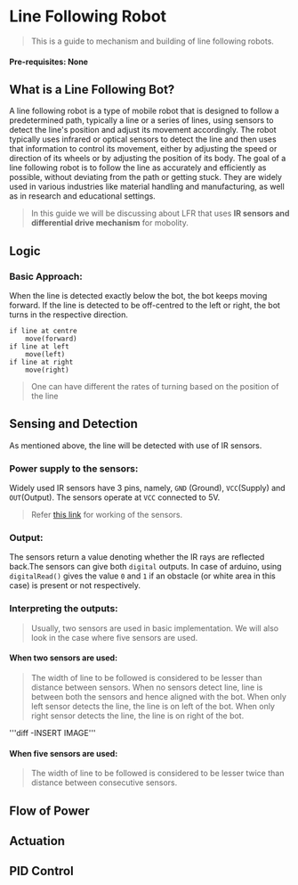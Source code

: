 # Line Following Robot
>This is a guide to mechanism and building of line following robots.

#### Pre-requisites: None

## What is a Line Following Bot?
A line following robot is a type of mobile robot that is designed to follow a predetermined path, typically a line or a series of lines, using sensors to detect the line's position and adjust its movement accordingly. The robot typically uses infrared or optical sensors to detect the line and then uses that information to control its movement, either by adjusting the speed or direction of its wheels or by adjusting the position of its body. The goal of a line following robot is to follow the line as accurately and efficiently as possible, without deviating from the path or getting stuck. They are widely used in various industries like material handling and manufacturing, as well as in research and educational settings.

> In this guide we will be discussing about LFR that uses **IR sensors and differential drive mechanism** for mobolity.

## Logic
### Basic Approach:
When the line is detected exactly below the bot, the bot keeps moving forward. If the line is detected to be off-centred to the left or right, the bot turns in the respective direction.

```
if line at centre 
    move(forward)
if line at left
    move(left)
if line at right
    move(right)
```
> One can have different the rates of turning based on the position of the line
 
## Sensing and Detection 

As mentioned above, the line will be detected with use of IR sensors.

### Power supply to the sensors:
   
Widely used IR sensors have 3 pins, namely, `GND` (Ground), `VCC`(Supply) and `OUT`(Output). The sensors operate at `VCC` connected to 5V.

> Refer [this link](https://www.google.com/) for working of the sensors.

### Output:
The sensors return a value denoting whether the IR rays are reflected back.The sensors can give both `digital` outputs. In case of arduino, using `digitalRead()` gives the value `0` and `1` if an obstacle (or white area in this case) is present or not respectively.


### Interpreting the outputs:
> Usually, two sensors are used in basic implementation. We will also look in the case where five sensors are used.
#### When two sensors are used:
> The width of line to be followed is considered to be lesser than distance between sensors.
When no sensors detect line, line is between both the sensors and hence aligned with the bot.
When only left sensor detects the line, the line is on left of the bot.
When only right sensor detects the line, the line is on right of the bot.

'''diff
-INSERT IMAGE'''

#### When five sensors are used:
> The width of line to be followed is considered to be lesser twice than distance between consecutive sensors.

## Flow of Power

## Actuation

## PID Control
